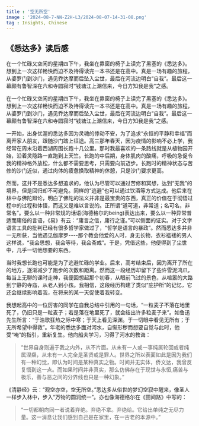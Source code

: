```yaml
---
title : '空无所空'
image : '2024-08-7-NN-Z2H-L3/2024-08-07-14-31-08.png'
tag : Insights, Chinese
---
```

## 《悉达多》读后感
在一个忙碌又空闲的星期四下午，我坐在靠窗的椅子上读完了黑塞的《悉达多》。想到上一次这样畅快而迫不及待得读完一本书还是在高中。真是一场有趣的旅程，从婆罗门到沙门，遇见乔达摩而后坠入尘世，最后在河流边明白“自我”。最后这一幕颇有鲁智深在六和寺圆寂时“钱塘江上潮信来，今日方知我是我”之感。
<!--more-->

​    在一个忙碌又空闲的星期四下午，我坐在靠窗的椅子上读完了黑塞的《悉达多》。想到上一次这样畅快而迫不及待得读完一本书还是在高中。真是一场有趣的旅程，从婆罗门到沙门，遇见乔达摩而后坠入尘世，最后在河流边明白“自我”。最后这一幕颇有鲁智深在六和寺圆寂时“钱塘江上潮信来，今日方知我是我”之感。

​    一开始，出身优渥的悉达多因为灵魂的悸动不安，为了追求“永恒的平静和幸福”而离开家人朋友，跟随沙门踏上征途。高三那年春天，因为疫情的影响不必上学，我经常在周末沿着西湖周围长跑十几公里。那时我最喜欢的一条路线就是从植物园开始，沿着灵隐路一直跑到上天竺。长跑的中后期，身体肌肉的酸痛，呼吸的急促令我的精神格外放松，什么都不需要思考，只需要向前迈步。长跑时的精神状态与苦修的沙门近似，通过肉体的疲惫换取精神的休憩，只是沙门要求更高。

​    然而，这并不是悉达多想追求的，他认为尽管可以通过苦修和冥想，达到“无我”的境界，但是回归却不可避免。同样的“逃避”也可以通过饮酒等方式达成。他后来在林中与佛陀辩论，明白了佛陀的法义并非是最宝贵的东西，真正的价值在于彻悟过程中的过程和体悟，而这又是难以言说的。正所谓“道可道，非常道；名可名，非常名”。要么以一种非常规的话语(海德格尔的being)表达出来，要么以一种异常普适而庸俗的言语，《易》有云：“庸言之信，庸行之谨。”可以侧面的证实。对于文字语言工具的批判已经有很多哲学家做过了，“哲学是语言的暴政”。然而悉达多并非一无所获，当他遇见伽摩罗----那个教会他爱的人时，身无长物，衣衫褴褛的男人这样说，“我会思想，我会等待，我会斋戒”。于是，凭借这些，他便得到了尘世中，几乎一切他想要的东西。

​    当时我想长跑也可能是为了逃避忙碌的学业。后来，高考结束后，因为离开了所在的地方，逐渐减少了跑步的次数和距离。然而这一段经历却留下了些许雪泥鸿爪，每当上无聊的课时走神，我便回想起那个初春，从眼前飞过的景色，从喧嚣的大路到宁静的寺庙，从老人到小孩。我相信，这段经历构建了类似“庇护所”的记忆，它还会继续影响着我，在将来的某一天促使着我转变。

​    我想起高中的一位厉害的同学在自我总结中引用的一句话，“一粒麦子不落在地里死了，仍旧只是一粒麦子；若是落在地里死了，就会结出许多粒麦子来”。如鲁迅先生所言：“于浩歌狂热之际中寒；于天上看见深渊。于一切眼中看见无所有；于无所希望中得救”。年老的悉达多面对河水，自惭形秽而想要自觉与此时，他受“唵”的指引，重新复生。他向船夫学习，习得了河水的教诲：

> “世界自身则遍于我之内外，从不片面。从未有一人或一事纯属轮回或者纯属涅粲，从未有一人完全是圣贤或是罪人。世界之所以表面如此是因为我们有一种幻觉，即认为时间是某种真实之物。时间并无实体，侨文达，我曾反复悟到这一点。而如果时间并非真实，那么仿佛存在于现世与永恒,痛苦与极乐，善与恶之间的分界线也只是一种幻象。”

​    《清静经》云：“观空亦空，空无所空。”悉达多从俗世的梦幻空寂中醒来，像圣人一样步入林中，步入“万物的圆润统一”。亦也像海德格尔在《田间路》中写的：

> “一切都朝向同一者说着弃绝。弃绝不拿。弃绝给。它给出单纯之无尽力量。这一消息让我们感到自己是在家里，在一古老的本源中。”